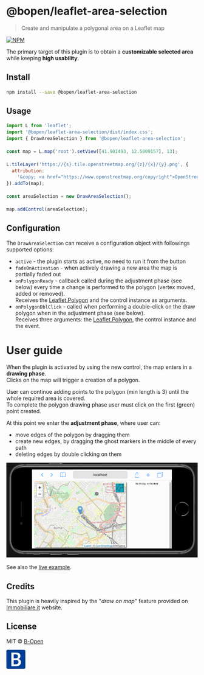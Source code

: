 # @bopen/leaflet-area-selection

> Create and manipulate a polygonal area on a Leaflet map

[![NPM](https://img.shields.io/npm/v/@bopen/leaflet-area-selection.svg)](https://www.npmjs.com/package/@bopen/leaflet-area-selection)

The primary target of this plugin is to obtain a **customizable selected area** while keeping **high usability**.

## Install

```bash
npm install --save @bopen/leaflet-area-selection
```

## Usage

```javascript
import L from 'leaflet';
import '@bopen/leaflet-area-selection/dist/index.css';
import { DrawAreaSelection } from '@bopen/leaflet-area-selection';

const map = L.map('root').setView([41.901493, 12.5009157], 13);

L.tileLayer('https://{s}.tile.openstreetmap.org/{z}/{x}/{y}.png', {
  attribution:
    '&copy; <a href="https://www.openstreetmap.org/copyright">OpenStreetMap</a> contributors',
}).addTo(map);

const areaSelection = new DrawAreaSelection();

map.addControl(areaSelection);
```

## Configuration

The `DrawAreaSelection` can receive a configuration object with followings supported options:

- `active` - the plugin starts as active, no need to run it from the button
- `fadeOnActivation` - when actively drawing a new area the map is partially faded out
- `onPolygonReady` - callback called during the adjustment phase (see below) every time a change is performed to the polygon (vertex moved, added or removed).<br>
  Receives the [Leaflet.Polygon](https://leafletjs.com/reference.html#polygon) and the control instance as arguments.
- `onPolygonDblClick` - called when performing a double-click on the draw polygon when in the adjustment phase (see below).<br>
  Receives three arguments: the [Leaflet.Polygon](https://leafletjs.com/reference.html#polygon), the control instance and the event.

# User guide

When the plugin is activated by using the new control, the map enters in a **drawing phase**.<br>
Clicks on the map will trigger a creation of a polygon.

User can continue adding points to the polygon (min length is 3) until the whole required area is covered.<br>
To complete the polygon drawing phase user must click on the first (green) point created.

At this point we enter the **adjustment phase**, where user can:

- move edges of the polygon by dragging them
- create new edges, by dragging the ghost markers in the middle of every path
- deleting edges by double clicking on them

![Example animation](./example.gif)

See also the [live example](https://bopen.github.io/leaflet-area-selection).

## Credits

This plugin is heavily inspired by the "_draw on map_" feature provided on [Immobiliare.it](https://www.immobiliare.it) website.

## License

MIT © [B-Open](https://www.bopen.eu/)

<img alt="B-Open Logo" src="./example/src/B-Open.svg" width="50" />
